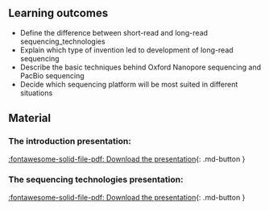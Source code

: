

## Learning outcomes

* Define the difference between short-read and long-read sequencing_technologies
* Explain which type of invention led to development of long-read sequencing
* Describe the basic techniques behind Oxford Nanopore sequencing and PacBio sequencing
* Decide which sequencing platform will be most suited in different situations

## Material

### The introduction presentation:

[:fontawesome-solid-file-pdf: Download the presentation](../assets/pdf/introduction.pdf){: .md-button }

### The sequencing technologies presentation:

[:fontawesome-solid-file-pdf: Download the presentation](../assets/pdf/sequencing_technologies.pdf){: .md-button }
